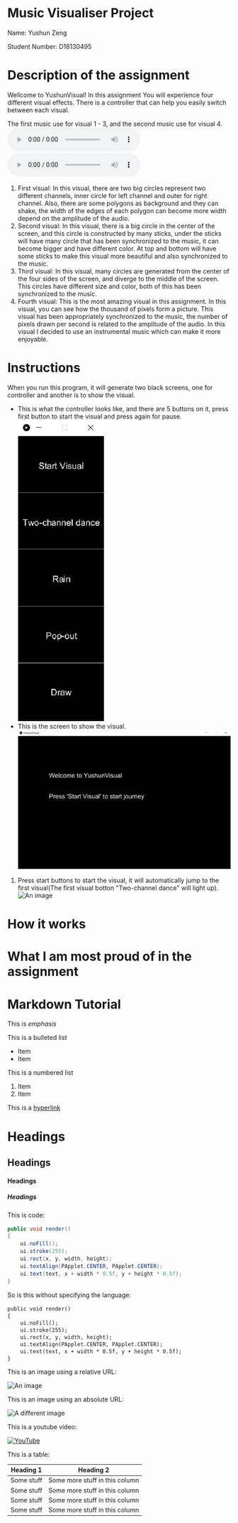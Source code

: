 # Music Visualiser Project

Name: Yushun Zeng

Student Number: D18130495

# Description of the assignment
Wellcome to YushunVisual! In this assignment You will experience four different visual effects. There is a controller that can help you easily switch between each visual.

The first music use for visual 1 - 3, and the second music use for visual 4.
![An music](java/data/music.mp3)  ![An music](java/data/music1.mp3)

1. First visual: In this visual, there are two big circles represent two different channels, inner circle for left channel and outer for right channel. 
				 Also, there are some polygons as background and they can shake, the width of the edges of each polygon can become more width depend on the amplitude of the audio.
2. Second visual: In this visual, there is a big circle in the center of the screen, and this circle is constructed by many sticks, under the sticks will have many 					  circle that has been synchronized to the music, it can become bigger and have different color.
				  At top and bottom will have some sticks to make this visual more beautiful and also synchronized to the music.
3. Third visual: In this visual, many circles are generated from the center of the four sides of the screen, and diverge to the middle of the screen. 
				 This circles have different size and color, both of this has been synchronized to the music.
4. Fourth visual: This is the most amazing visual in this assignment. 
				  In this visual, you can see how the thousand of pixels form a picture. This visual has been appropriately synchronized to the music, the number of pixels drawn per second is related to the amplitude of the audio. 
				  In this visual I decided to use an instrumental music which can make it more enjoyable. 

# Instructions
When you run this program, it will generate two black screens, one for controller and another is to show the visual.
- This is what the controller looks like, and there are 5 buttons on it, press first button to start the visual and press again for pause.
![An image](images/controller.png)
- This is the screen to show the visual.
![An image](images/screen.png)
1. Press start buttons to start the visual, it will automatically jump to the first visual(The first visual botton "Two-channel dance" will light up).
![An image](first.png)
# How it works

# What I am most proud of in the assignment

# Markdown Tutorial

This is *emphasis*

This is a bulleted list

- Item
- Item

This is a numbered list

1. Item
1. Item

This is a [hyperlink](http://bryanduggan.org)

# Headings
## Headings
#### Headings
##### Headings

This is code:

```Java
public void render()
{
	ui.noFill();
	ui.stroke(255);
	ui.rect(x, y, width, height);
	ui.textAlign(PApplet.CENTER, PApplet.CENTER);
	ui.text(text, x + width * 0.5f, y + height * 0.5f);
}
```

So is this without specifying the language:

```
public void render()
{
	ui.noFill();
	ui.stroke(255);
	ui.rect(x, y, width, height);
	ui.textAlign(PApplet.CENTER, PApplet.CENTER);
	ui.text(text, x + width * 0.5f, y + height * 0.5f);
}
```

This is an image using a relative URL:

![An image](images/p8.png)

This is an image using an absolute URL:

![A different image](https://bryanduggandotorg.files.wordpress.com/2019/02/infinite-forms-00045.png?w=595&h=&zoom=2)

This is a youtube video:

[![YouTube](http://img.youtube.com/vi/J2kHSSFA4NU/0.jpg)](https://www.youtube.com/watch?v=J2kHSSFA4NU)

This is a table:

| Heading 1 | Heading 2 |
|-----------|-----------|
|Some stuff | Some more stuff in this column |
|Some stuff | Some more stuff in this column |
|Some stuff | Some more stuff in this column |
|Some stuff | Some more stuff in this column |

